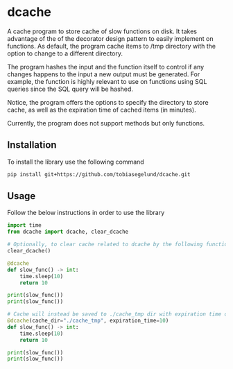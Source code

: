 # dcache
A cache program to store cache of slow functions on disk. It takes advantage of the of the decorator design pattern to easily implement on functions. As default, the program cache items to /tmp directory with the option to change to a different directory.

The program hashes the input and the function itself to control if any changes happens to the input a new output must be generated. For example, the function is highly relevant to use on functions using SQL queries since the SQL query will be hashed.

Notice, the program offers the options to specify the directory to store cache, as well as the expiration time of cached items (in minutes).

Currently, the program does not support methods but only functions.

## Installation
To install the library use the following command

```bash
pip install git+https://github.com/tobiasegelund/dcache.git
```

## Usage
Follow the below instructions in order to use the library

```python
import time
from dcache import dcache, clear_dcache

# Optionally, to clear cache related to dcache by the following function
clear_dcache()

@dcache
def slow_func() -> int:
    time.sleep(10)
    return 10

print(slow_func())
print(slow_func())

# Cache will instead be saved to ./cache_tmp dir with expiration time on 10 minutes
@dcache(cache_dir="./cache_tmp", expiration_time=10)
def slow_func() -> int:
    time.sleep(10)
    return 10

print(slow_func())
print(slow_func())
```
